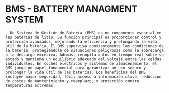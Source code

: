 
# BMS - BATTERY MANAGMENT SYSTEM

    - Un Sistema de Gestión de Batería (BMS) es un componente esencial en las baterías de litio. Su función principal es proporcionar control y protección avanzados, mejorando la eficiencia y prolongando la vida útil de la batería. El BMS supervisa constantemente las condiciones de la batería, protegiéndola de situaciones peligrosas como la sobrecarga o la descarga excesiva. Además, recopila datos en tiempo real sobre su estado y mantiene un equilibrio adecuado del voltaje entre las celdas individuales. En coches eléctricos y sistemas de almacenamiento, el BMS juega un papel fundamental para garantizar un uso seguro y prolongar la vida útil de las baterías. Los beneficios del BMS incluyen mayor seguridad, fácil acceso a información clave, reducción de costos de mantenimiento y reemplazo, y protección contra temperaturas extremas.
